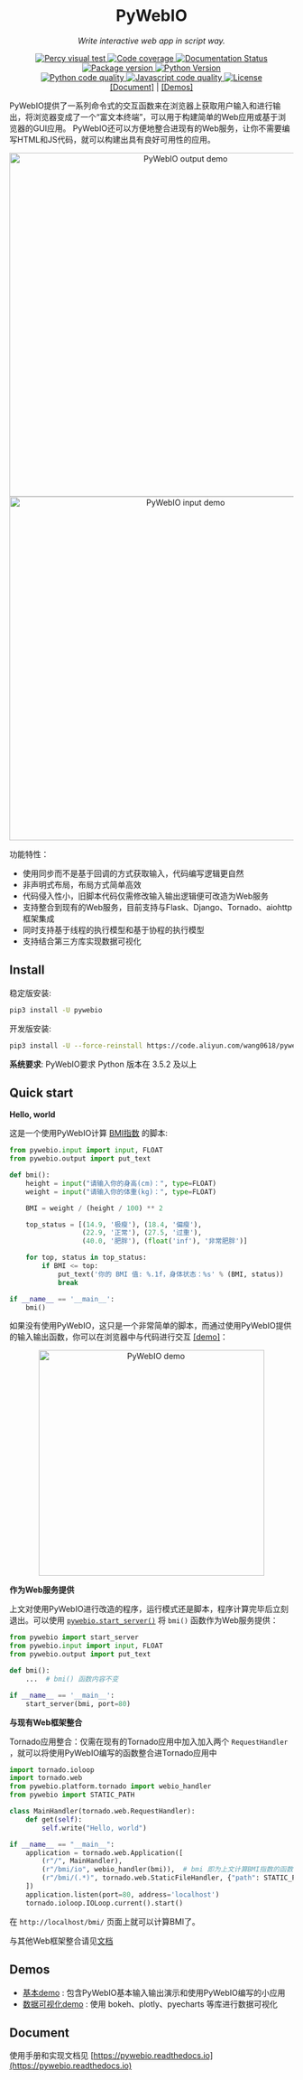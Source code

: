 <h1 align="center">PyWebIO</h1>
<p align="center">
    <em>Write interactive web app in script way.</em>
</p>
<p align="center">
    <a href="https://percy.io/pywebio/pywebio">
        <img src="https://percy.io/static/images/percy-badge.svg" alt="Percy visual test">
    </a>
    <a href="https://codecov.io/gh/wang0618/PyWebIO">
        <img src="https://codecov.io/gh/wang0618/PyWebIO/branch/dev/graph/badge.svg" alt="Code coverage"/>
    </a>
    <a href="https://pywebio.readthedocs.io/zh_CN/latest/?badge=latest">
        <img src="https://readthedocs.org/projects/pywebio/badge/?version=latest" alt="Documentation Status">
    </a>
    <a href="https://pypi.org/project/PyWebIO/">
        <img src="https://img.shields.io/pypi/v/pywebio?colorB=brightgreen" alt="Package version">
    </a>
    <a href="https://pypi.org/project/PyWebIO/">
        <img src="https://img.shields.io/pypi/pyversions/PyWebIO.svg?colorB=brightgreen" alt="Python Version">
    </a>
    <br/>
    <a href="https://lgtm.com/projects/g/wang0618/PyWebIO/context:python">
        <img src="https://img.shields.io/lgtm/grade/python/github/wang0618/PyWebIO.svg?colorB=brightgreen" alt="Python code quality">
    </a>
    <a href="https://lgtm.com/projects/g/wang0618/PyWebIO/context:javascript">
        <img src="https://img.shields.io/lgtm/grade/javascript/github/wang0618/PyWebIO.svg?colorB=brightgreen" alt="Javascript code quality">
    </a>
    <a href="https://github.com/wang0618/PyWebIO/blob/master/LICENSE">
        <img src="https://img.shields.io/github/license/wang0618/PyWebIO.svg" alt="License">
    </a>
    <br/>
    <a href="https://pywebio.readthedocs.io">[Document]</a> | <a href="http://pywebio-demos.demo.wangweimin.site/">[Demos]</a>
</p>

PyWebIO提供了一系列命令式的交互函数来在浏览器上获取用户输入和进行输出，将浏览器变成了一个“富文本终端”，可以用于构建简单的Web应用或基于浏览器的GUI应用。
PyWebIO还可以方便地整合进现有的Web服务，让你不需要编写HTML和JS代码，就可以构建出具有良好可用性的应用。

<p align="center">
    <img src="https://raw.githubusercontent.com/wang0618/PyWebIO/dev/docs/assets/output_demo.gif" alt="PyWebIO output demo" width='609px'/>
    <img src="https://raw.githubusercontent.com/wang0618/PyWebIO/dev/docs/assets/input_demo.gif" alt="PyWebIO input demo" width='609px'/>
</p>


功能特性：

- 使用同步而不是基于回调的方式获取输入，代码编写逻辑更自然
- 非声明式布局，布局方式简单高效
- 代码侵入性小，旧脚本代码仅需修改输入输出逻辑便可改造为Web服务
- 支持整合到现有的Web服务，目前支持与Flask、Django、Tornado、aiohttp框架集成
- 同时支持基于线程的执行模型和基于协程的执行模型
- 支持结合第三方库实现数据可视化

## Install

稳定版安装:

```bash
pip3 install -U pywebio
```

开发版安装:
```bash
pip3 install -U --force-reinstall https://code.aliyun.com/wang0618/pywebio/repository/archive.zip
```

**系统要求**: PyWebIO要求 Python 版本在 3.5.2 及以上

## Quick start

**Hello, world**

这是一个使用PyWebIO计算 [BMI指数](https://en.wikipedia.org/wiki/Body_mass_index>) 的脚本:

```python
from pywebio.input import input, FLOAT
from pywebio.output import put_text

def bmi():
    height = input("请输入你的身高(cm)：", type=FLOAT)
    weight = input("请输入你的体重(kg)：", type=FLOAT)

    BMI = weight / (height / 100) ** 2

    top_status = [(14.9, '极瘦'), (18.4, '偏瘦'),
                  (22.9, '正常'), (27.5, '过重'),
                  (40.0, '肥胖'), (float('inf'), '非常肥胖')]

    for top, status in top_status:
        if BMI <= top:
            put_text('你的 BMI 值: %.1f，身体状态：%s' % (BMI, status))
            break

if __name__ == '__main__':
    bmi()
```


如果没有使用PyWebIO，这只是一个非常简单的脚本，而通过使用PyWebIO提供的输入输出函数，你可以在浏览器中与代码进行交互 [[demo]](http://pywebio-demos.demo.wangweimin.site/?pywebio_api=bmi)：

<p align="center">
    <a href="http://pywebio-demos.demo.wangweimin.site/?pywebio_api=bmi">
        <img src="https://raw.githubusercontent.com/wang0618/PyWebIO/dev/docs/assets/demo.gif" alt="PyWebIO demo" width="400px"/>
    </a>
</p>

**作为Web服务提供**

上文对使用PyWebIO进行改造的程序，运行模式还是脚本，程序计算完毕后立刻退出。可以使用 [`pywebio.start_server()`](https://pywebio.readthedocs.io/zh_CN/latest/platform.html#pywebio.platform.tornado.start_server) 将 `bmi()` 函数作为Web服务提供：

```python
from pywebio import start_server
from pywebio.input import input, FLOAT
from pywebio.output import put_text

def bmi():
    ...  # bmi() 函数内容不变

if __name__ == '__main__':
    start_server(bmi, port=80)
```

**与现有Web框架整合**

Tornado应用整合：仅需在现有的Tornado应用中加入加入两个 `RequestHandler` ，就可以将使用PyWebIO编写的函数整合进Tornado应用中

```python
import tornado.ioloop
import tornado.web
from pywebio.platform.tornado import webio_handler
from pywebio import STATIC_PATH

class MainHandler(tornado.web.RequestHandler):
    def get(self):
        self.write("Hello, world")

if __name__ == "__main__":
    application = tornado.web.Application([
        (r"/", MainHandler),
        (r"/bmi/io", webio_handler(bmi)),  # bmi 即为上文计算BMI指数的函数
        (r"/bmi/(.*)", tornado.web.StaticFileHandler, {"path": STATIC_PATH, 'default_filename': 'index.html'})
    ])
    application.listen(port=80, address='localhost')
    tornado.ioloop.IOLoop.current().start()
```

在 `http://localhost/bmi/` 页面上就可以计算BMI了。

与其他Web框架整合请见[文档](https://pywebio.readthedocs.io/zh_CN/latest/guide.html#web)

## Demos

 - [基本demo](http://pywebio-demos.demo.wangweimin.site/) : 包含PyWebIO基本输入输出演示和使用PyWebIO编写的小应用
 - [数据可视化demo](http://pywebio-charts.demo.wangweimin.site/) : 使用 bokeh、plotly、pyecharts 等库进行数据可视化

## Document

使用手册和实现文档见 [https://pywebio.readthedocs.io](https://pywebio.readthedocs.io)

